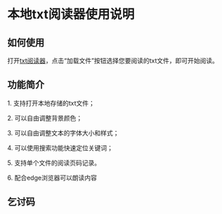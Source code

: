 # 本地txt阅读器使用说明

## 如何使用

打开[txt阅读器](https://setity.github.io)，点击“加载文件”按钮选择您要阅读的txt文件，即可开始阅读。

## 功能简介

1\. 支持打开本地存储的txt文件；

2\. 可以自由调整背景颜色；

3\. 可以自由调整文本的字体大小和样式；

4\. 可以使用搜索功能快速定位关键词；

5\. 支持单个文件的阅读页码记录。

6\. 配合edge浏览器可以朗读内容

## 乞讨码
